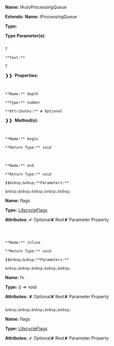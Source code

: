 **Name:** IAutoProcessingQueue

**Extends:** **Name:** IProcessingQueue<T>

**Type:** <T>

**Type Parameter(s):**

```**Name:**

T

**Text:**

T

```

❱❱&nbsp;&nbsp;**Properties:**

&nbsp;&nbsp;&nbsp;&nbsp;&nbsp;
```
**Name:** depth

**Type:** number

**Attributes:** ✘ Optional

```

❱❱&nbsp;&nbsp;**Method(s):**

&nbsp;&nbsp;&nbsp;&nbsp;&nbsp;
```
**Name:** begin

**Return Type:** void

```

&nbsp;&nbsp;&nbsp;&nbsp;&nbsp;
```
**Name:** end

**Return Type:** void

❱❱&nbsp;&nbsp;**Parameters:**

&nbsp;&nbsp;&nbsp;&nbsp;&nbsp;
```
**Name:** flags

**Type:** [LifecycleFlags](https://gitbook-18.gitbook.io/au//runtime/flags/enums/lifecycleflags)

**Attributes:** ✔ Optional✘ Rest✘ Parameter Property

```

```

&nbsp;&nbsp;&nbsp;&nbsp;&nbsp;
```
**Name:** inline

**Return Type:** void

❱❱&nbsp;&nbsp;**Parameters:**

&nbsp;&nbsp;&nbsp;&nbsp;&nbsp;
```
**Name:** fn

**Type:** () => void

**Attributes:** ✘ Optional✘ Rest✘ Parameter Property

```

&nbsp;&nbsp;&nbsp;&nbsp;&nbsp;
```
**Name:** flags

**Type:** [LifecycleFlags](https://gitbook-18.gitbook.io/au//runtime/flags/enums/lifecycleflags)

**Attributes:** ✔ Optional✘ Rest✘ Parameter Property

```

```

